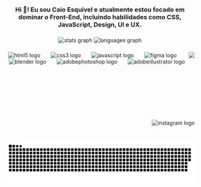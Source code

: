 <h3 align="center">Hi 👋! Eu sou Caio Esquivel e atualmente estou focado em dominar o Front-End, incluindo habilidades como CSS, JavaScript, Design, UI e UX.</h3>

###

<div align="center">
  <img src="https://github-readme-stats.vercel.app/api?username=CaioEsquivel&hide_title=false&hide_rank=false&show_icons=true&include_all_commits=true&count_private=true&disable_animations=false&theme=dracula&locale=en&hide_border=false" height="150" alt="stats graph"  />
  <img src="https://github-readme-stats.vercel.app/api/top-langs?username=CaioEsquivel&locale=en&hide_title=false&layout=compact&card_width=320&langs_count=5&theme=dracula&hide_border=false" height="150" alt="languages graph"  />
</div>

###

<img align="right" height="180" src="https://i.giphy.com/media/v1.Y2lkPTc5MGI3NjExMTU2ZDA2eGwzbDY3aTY3ZXRjbGhrNDRnNGpoMXQwMzc0M3hzeDhtdiZlcD12MV9pbnRlcm5hbF9naWZfYnlfaWQmY3Q9Zw/CWk5RAyAzUXrETZB5v/giphy.gif"  />

###

<div align="center">
  <img src="https://cdn.jsdelivr.net/gh/devicons/devicon/icons/html5/html5-original.svg" height="40" alt="html5 logo"  />
  <img width="20" />
  <img src="https://cdn.jsdelivr.net/gh/devicons/devicon/icons/css3/css3-original.svg" height="40" alt="css3 logo"  />
  <img width="20" />
  <img src="https://cdn.jsdelivr.net/gh/devicons/devicon/icons/javascript/javascript-original.svg" height="40" alt="javascript logo"  />
  <img width="20" />
  <img src="https://cdn.jsdelivr.net/gh/devicons/devicon/icons/figma/figma-original.svg" height="40" alt="figma logo"  />
  <img width="20" />
  <img src="https://skillicons.dev/icons?i=blender" height="40" alt="blender logo"  />
  <img width="20" />
  <img src="https://skillicons.dev/icons?i=ps" height="40" alt="adobephotoshop logo"  />
  <img width="20" />
  <img src="https://skillicons.dev/icons?i=ai" height="40" alt="adobeillustrator logo"  />
</div>

###

<br clear="both">

<div align="right">
  <img src="https://img.shields.io/static/v1?message=Instagram&logo=instagram&label=&color=E4405F&logoColor=white&labelColor=&style=for-the-badge" height="35" alt="instagram logo"  />
</div>

###

<br clear="both">

<img src="https://raw.githubusercontent.com/CaioEsquivel/CaioEsquivel/output/snake.svg" alt="Snake animation" />

###
